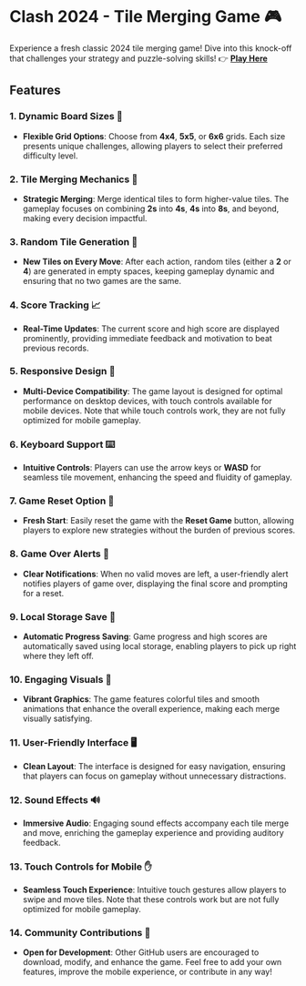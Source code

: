 # Clash 2024 - Tile Merging Game 🎮
Experience a fresh classic 2024 tile merging game! Dive into this knock-off that challenges your strategy and puzzle-solving skills!
👉 **[Play Here](https://tempestaethel.github.io/Clash-2024/)**
## Features

### 1. Dynamic Board Sizes 📏
- **Flexible Grid Options**: Choose from **4x4**, **5x5**, or **6x6** grids. Each size presents unique challenges, allowing players to select their preferred difficulty level.

### 2. Tile Merging Mechanics 🔄
- **Strategic Merging**: Merge identical tiles to form higher-value tiles. The gameplay focuses on combining **2s** into **4s**, **4s** into **8s**, and beyond, making every decision impactful.

### 3. Random Tile Generation 🎲
- **New Tiles on Every Move**: After each action, random tiles (either a **2** or **4**) are generated in empty spaces, keeping gameplay dynamic and ensuring that no two games are the same.

### 4. Score Tracking 📈
- **Real-Time Updates**: The current score and high score are displayed prominently, providing immediate feedback and motivation to beat previous records.

### 5. Responsive Design 📱
- **Multi-Device Compatibility**: The game layout is designed for optimal performance on desktop devices, with touch controls available for mobile devices. Note that while touch controls work, they are not fully optimized for mobile gameplay.

### 6. Keyboard Support ⌨️
- **Intuitive Controls**: Players can use the arrow keys or **WASD** for seamless tile movement, enhancing the speed and fluidity of gameplay.

### 7. Game Reset Option 🔄
- **Fresh Start**: Easily reset the game with the **Reset Game** button, allowing players to explore new strategies without the burden of previous scores.

### 8. Game Over Alerts 🚫
- **Clear Notifications**: When no valid moves are left, a user-friendly alert notifies players of game over, displaying the final score and prompting for a reset.

### 9. Local Storage Save 💾
- **Automatic Progress Saving**: Game progress and high scores are automatically saved using local storage, enabling players to pick up right where they left off.

### 10. Engaging Visuals 🌈
- **Vibrant Graphics**: The game features colorful tiles and smooth animations that enhance the overall experience, making each merge visually satisfying.

### 11. User-Friendly Interface 🖥️
- **Clean Layout**: The interface is designed for easy navigation, ensuring that players can focus on gameplay without unnecessary distractions.

### 12. Sound Effects 🔊
- **Immersive Audio**: Engaging sound effects accompany each tile merge and move, enriching the gameplay experience and providing auditory feedback.

### 13. Touch Controls for Mobile ✋
- **Seamless Touch Experience**: Intuitive touch gestures allow players to swipe and move tiles. Note that these controls work but are not fully optimized for mobile gameplay.

### 14. Community Contributions 🌟
- **Open for Development**: Other GitHub users are encouraged to download, modify, and enhance the game. Feel free to add your own features, improve the mobile experience, or contribute in any way!
